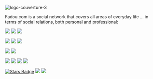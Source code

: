 ![logo-couverture-3](https://user-images.githubusercontent.com/40794177/159143064-2611dcb4-f5b5-40b8-a4b7-79f5df809205.jpg)

Fadou.com is a social network that covers all areas of everyday life ... in terms of social relations, both personal and professional:


<a href="https://github.com/fadoucom/fadoucom"><img src="https://img.shields.io/badge/-friends-blue"/></a>
<a href="https://github.com/fadoucom/fadoucom"><img src="https://img.shields.io/badge/-love-blue"/></a>
<a href="https://github.com/fadoucom/fadoucom"><img src="https://img.shields.io/badge/-familly-blue"/></a>

<a href="https://github.com/fadoucom/fadoucom"><img src="https://img.shields.io/badge/-Studies-yellow"/></a>
<a href="https://github.com/fadoucom/fadoucom"><img src="https://img.shields.io/badge/-private lessons-yellow"/></a>
<a href="https://github.com/fadoucom/fadoucom"><img src="https://img.shields.io/badge/-language exchanges-yellow"/></a>

<a href="https://github.com/fadoucom/fadoucom"><img src="https://img.shields.io/badge/-Classifieds-green"/></a>
<a href="https://github.com/fadoucom/fadoucom"><img src="https://img.shields.io/badge/-bargains-green"/></a>

<a href="https://github.com/fadoucom/fadoucom"><img src="https://img.shields.io/badge/-Work-red"/></a>
<a href="https://github.com/fadoucom/fadoucom"><img src="https://img.shields.io/badge/-job offers-red"/></a>
<a href="https://github.com/fadoucom/fadoucom"><img src="https://img.shields.io/badge/-freelancers-red"/></a>
<a href="https://github.com/fadoucom/fadoucom"><img src="https://img.shields.io/badge/-business partners-red"/></a>

<a href="https://github.com/fadoucom/fadoucom"><img src="https://img.shields.io/github/stars/fadoucom/fadoucom" alt="Stars Badge"/></a>
<a href="https://github.com/fadoucom/fadoucom"><img src="https://img.shields.io/static/v1?label=<LABEL>&message=<TEST>&color=<yellow>"/></a>
<img src="https://img.shields.io/endpoint?url=<https://github.com/fadoucom/fadoucom/edit/main/README.md>&style<yellow>"/>

<!---
fadoucom/fadoucom is a ✨ special ✨ repository because its `README.md` (this file) appears on your GitHub profile.
You can click the Preview link to take a look at your changes.
--->
